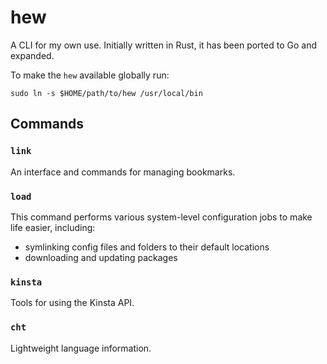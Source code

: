 # hew

A CLI for my own use. Initially written in Rust, it has been ported to Go and expanded.

To make the `hew` available globally run: 

```shell
sudo ln -s $HOME/path/to/hew /usr/local/bin
```

## Commands

### `link`

An interface and commands for managing bookmarks.

### `load`

This command performs various system-level configuration jobs to make life easier, including:
- symlinking config files and folders to their default locations
- downloading and updating packages

### `kinsta`

Tools for using the Kinsta API.

### `cht`

Lightweight language information.
